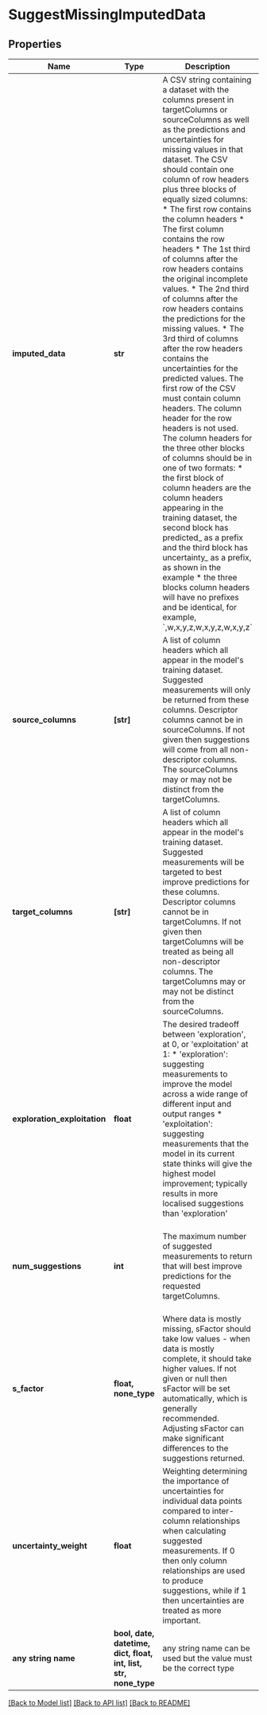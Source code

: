 # SuggestMissingImputedData


## Properties
Name | Type | Description | Notes
------------ | ------------- | ------------- | -------------
**imputed_data** | **str** | A CSV string containing a dataset with the columns present in targetColumns or sourceColumns as well as the predictions and uncertainties for missing values in that dataset.  The CSV should contain one column of row headers plus three blocks of equally sized columns:   * The first row contains the column headers   * The first column contains the row headers   * The 1st third of columns after the row headers contains the original incomplete values.   * The 2nd third of columns after the row headers contains the predictions for the missing values.   * The 3rd third of columns after the row headers contains the uncertainties for the predicted values.  The first row of the CSV must contain column headers.  The column header for the row headers is not used. The column headers for the three other blocks of columns should be in one of two formats:   * the first block of column headers are the column headers appearing in the training dataset, the second block has predicted_ as a prefix and the third block has uncertainty_ as a prefix, as shown in the example   * the three blocks column headers will have no prefixes and be identical, for example, &#x60;,w,x,y,z,w,x,y,z,w,x,y,z&#x60;  | 
**source_columns** | **[str]** | A list of column headers which all appear in the model&#39;s training dataset.  Suggested measurements will only be returned from these columns.  Descriptor columns cannot be in sourceColumns.  If not given then suggestions will come from all non-descriptor columns.  The sourceColumns may or may not be distinct from the targetColumns. | [optional] 
**target_columns** | **[str]** | A list of column headers which all appear in the model&#39;s training dataset.  Suggested measurements will be targeted to best improve predictions for these columns.  Descriptor columns cannot be in targetColumns.  If not given then targetColumns will be treated as being all non-descriptor columns.  The targetColumns may or may not be distinct from the sourceColumns. | [optional] 
**exploration_exploitation** | **float** | The desired tradeoff between &#39;exploration&#39;, at 0, or &#39;exploitation&#39; at 1: * &#39;exploration&#39;: suggesting measurements to improve the model across a wide range of different input and output ranges * &#39;exploitation&#39;: suggesting measurements that the model in its current state thinks will give the highest model improvement; typically results in more localised suggestions than &#39;exploration&#39;  | [optional]  if omitted the server will use the default value of 1
**num_suggestions** | **int** | The maximum number of suggested measurements to return that will best improve predictions for the requested targetColumns. | [optional]  if omitted the server will use the default value of 1
**s_factor** | **float, none_type** | Where data is mostly missing, sFactor should take low values - when data is mostly complete, it should take higher values.  If not given or null then sFactor will be set automatically, which is generally recommended.  Adjusting sFactor can make significant differences to the suggestions returned. | [optional] 
**uncertainty_weight** | **float** | Weighting determining the importance of uncertainties for individual data points compared to inter-column relationships when calculating suggested measurements.  If 0 then only column relationships are used to produce suggestions, while if 1 then uncertainties are treated as more important. | [optional]  if omitted the server will use the default value of 0.1
**any string name** | **bool, date, datetime, dict, float, int, list, str, none_type** | any string name can be used but the value must be the correct type | [optional]

[[Back to Model list]](../README.md#documentation-for-models) [[Back to API list]](../README.md#documentation-for-api-endpoints) [[Back to README]](../README.md)


